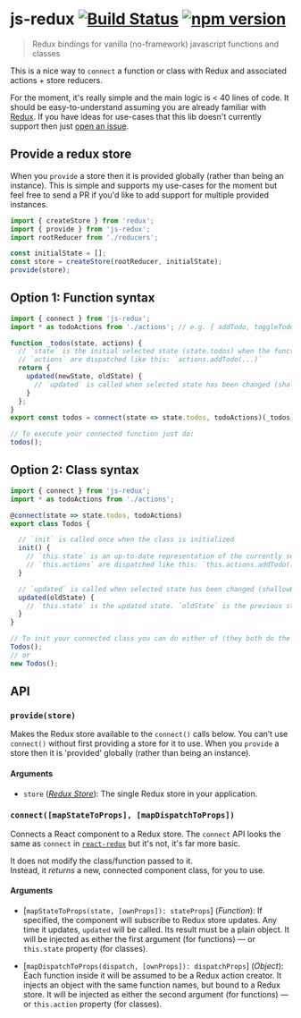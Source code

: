 js-redux [![Build Status](https://travis-ci.org/davej/js-redux.svg?branch=master)](https://travis-ci.org/davej/js-redux) [![npm version](https://badge.fury.io/js/js-redux.svg)](https://badge.fury.io/js/js-redux)
=============

> Redux bindings for vanilla (no-framework) javascript functions and classes

This is a nice way to `connect` a function or class with Redux and associated actions + store reducers.

For the moment, it's really simple and the main logic is < 40 lines of code.
It should be easy-to-understand assuming you are already familiar with [Redux](http://redux.js.org/docs/api/createStore.html).
If you have ideas for use-cases that this lib doesn't currently support then just [open an issue](https://github.com/DaveJ/js-redux/issues).

## Provide a redux store

When you `provide` a store then it is provided globally (rather than being an instance).
This is simple and supports my use-cases for the moment but feel free to send a PR if you'd like to add
support for multiple provided instances.

```js
import { createStore } from 'redux';
import { provide } from 'js-redux';
import rootReducer from './reducers';

const initialState = [];
const store = createStore(rootReducer, initialState);
provide(store);
```

## Option 1: Function syntax


```js
import { connect } from 'js-redux';
import * as todoActions from './actions'; // e.g. { addTodo, toggleTodo}

function _todos(state, actions) {
  // `state` is the initial selected state (state.todos) when the function is called
  // `actions` are dispatched like this: `actions.addTodo(...)`
  return {
    updated(newState, oldState) {
      // `updated` is called when selected state has been changed (shallowEquals)
    }
  };
}
export const todos = connect(state => state.todos, todoActions)(_todos)

// To execute your connected function just do:
todos();
```

## Option 2: Class syntax

```js
import { connect } from 'js-redux';
import * as todoActions from './actions';

@connect(state => state.todos, todoActions)
export class Todos {

  // `init` is called once when the class is initialized
  init() {
    // `this.state` is an up-to-date representation of the currently selected state
    // `this.actions` are dispatched like this: `this.actions.addTodo(...)`
  }

  // `updated` is called when selected state has been changed (shallowEquals)
  updated(oldState) {
    // `this.state` is the updated state. `oldState` is the previous state.
  }
}

// To init your connected class you can do either of (they both do the same thing):
Todos();
// or
new Todos();
```

## API

### `provide(store)`

Makes the Redux store available to the `connect()` calls below. You can’t use `connect()` without first providing a store for it to use. When you `provide` a store then it is 'provided' globally (rather than being an instance).

#### Arguments

* `store` (*[Redux Store](http://rackt.github.io/redux/docs/api/Store.html)*): The single Redux store in your application.

### `connect([mapStateToProps], [mapDispatchToProps])`

Connects a React component to a Redux store.
The `connect` API looks the same as `connect` in [`react-redux`](https://github.com/reactjs/react-redux) but it's not, it's far more basic.

It does not modify the class/function passed to it.  
Instead, it *returns* a new, connected component class, for you to use.

#### Arguments

* [`mapStateToProps(state, [ownProps]): stateProps`] \(*Function*): If specified, the component will subscribe to Redux store updates. Any time it updates, `updated` will be called. Its result must be a plain object. It will be injected as either the first argument (for functions) — or `this.state` property (for classes).

* [`mapDispatchToProps(dispatch, [ownProps]): dispatchProps`] \(*Object*): Each function inside it will be assumed to be a Redux action creator. It injects an object with the same function names, but bound to a Redux store. It will be injected as either the second argument (for functions) — or `this.action` property (for classes).
